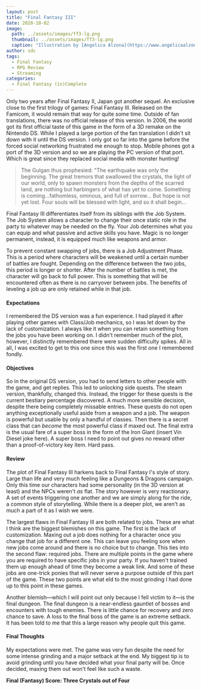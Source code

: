 ```yaml
---
layout: post
title: "Final Fantasy III"
date: 2020-10-02
image:
  path: ../assets/images/ff3-lg.png
  thumbnail: ../assets/images/ff3-lg.png
  caption: "Illustration by [Angelica Alzona](https://www.angelicaalzona.com/)"
author: sdc
tags:
  - Final Fantasy
  - RPG Review
  - Streaming
categories:
  - Final Fantasy (in)Complete
---
```


Only two years after Final Fantasy II, Japan got another sequel. An exclusive close to the first trilogy of games: Final Fantasy III. Released on the Famicom, it would remain that way for quite some time. Outside of fan translations, there was no official release of this version. In 2006, the world got its first official taste of this game in the form of a 3D remake on the Nintendo DS. While I played a large portion of the fan translation I didn't sit down with it until the DS version. I only got so far into the game before the forced social networking frustrated me enough to stop. Mobile phones got a port of the 3D version and so we are playing the PC version of that port. Which is great since they replaced social media with monster hunting!

 <!--more-->

> The Gulgan thus prophesied: "The earthquake was only the beginning. The great tremors that swallowed the crystals, the light of our world, only to spawn monsters from the depths of the scarred land, are nothing but harbingers of what has yet to come. Something is coming...fathomless, ominous, and full of sorrow... But hope is not yet lost. Four souls will be blessed with light, and so it shall begin... 

Final Fantasy III differentiates itself from its siblings with the Job System. The Job System allows a character to change their once static role in the party to whatever may be needed on the fly. Your Job determines what you can equip and what passive and active skills you have. Magic is no longer permanent, instead, it is equipped much like weapons and armor.

To prevent constant swapping of jobs, there is a Job Adjustment Phase. This is a period where characters will be weakened until a certain number of battles are fought. Depending on the difference between the two jobs, this period is longer or shorter. After the number of battles is met, the character will go back to full power. This is something that will be encountered often as there is no carryover between jobs. The benefits of leveling a job up are only retained while in that job.

#### Expectations
I remembered the DS version was a fun experience. I had played it after playing other games with Class/Job mechanics, so I was let down by the lack of customization. I always like it when you can retain something from the jobs you have been working on. I didn't remember much of the plot, however, I distinctly remembered there were sudden difficulty spikes. All in all, I was excited to get to this one since this was the first one I remembered fondly.

#### Objectives
So in the original DS version, you had to send letters to other people with the game, and get replies. This led to unlocking side quests. The steam version, thankfully, changed this. Instead, the trigger for these quests is the current bestiary percentage discovered. A much more sensible decision, despite there being completely missable entries. These quests do not open anything exceptionally useful aside from a weapon and a job. The weapon is powerful but usable by only a handful of classes. Then there is a secret class that can *become* the most powerful class if maxed out. The final extra is the usual fare of a super boss in the form of the Iron Giant (insert Vin Diesel joke here). A super boss I need to point out gives no reward other than a proof-of-victory key item. Hard pass.

#### Review
The plot of Final Fantasy III harkens back to Final Fantasy I's style of story. Large than life and very much feeling like a Dungeons & Dragons campaign. Only this time our characters had some personality (in the 3D version at least) and the NPCs weren't *as* flat. The story however is very reactionary. A set of events triggering one another and we are simply along for the ride, a common style of storytelling. While there is a deeper plot, we aren't as much a part of it as I wish we were.

The largest flaws in Final Fantasy III are both related to jobs. These are what I think are the biggest blemishes on this game. The first is the lack of customization. Maxing out a job does nothing for a character once you change that job for a different one. This can leave you feeling sore when new jobs come around and there is no choice but to change. This ties into the second flaw: required jobs. There are multiple points in the game where you are required to have specific jobs in your party. If you haven't trained them up enough ahead of time they become a weak link. And some of these jobs are one-trick ponies that will never serve a purpose outside of this part of the game. These two points are what eld to the most grinding I had done up to this point in these games.

Another blemish—which I will point out only because I fell victim to it—is the final dungeon. The final dungeon is a near-endless gauntlet of bosses and encounters with tough enemies. There is little chance for recovery and zero chance to save. A loss to the final boss of the game is an extreme setback. It has been told to me that this a large reason why people quit this game.

#### Final Thoughts
My expectations were met. The game was very fun despite the need for some intense grinding and a major setback at the end. My biggest tip is to avoid grinding until you have decided what your final party will be. Once decided, maxing them out won't feel like such a waste.

 **Final (Fantasy) Score: Three Crystals out of Four**